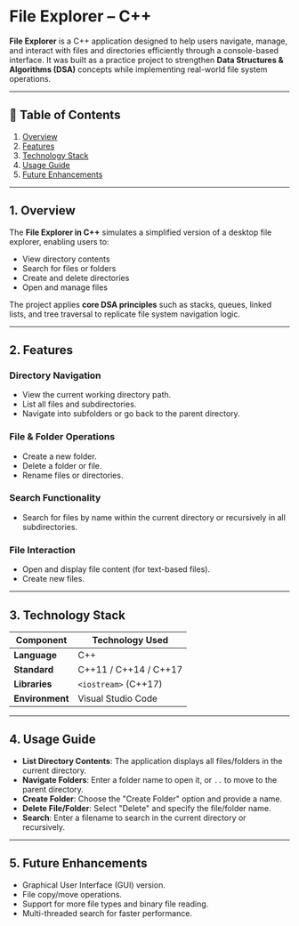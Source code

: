 # File Explorer – C++

**File Explorer** is a C++ application designed to help users navigate, manage, and interact with files and directories efficiently through a console-based interface.
It was built as a practice project to strengthen **Data Structures & Algorithms (DSA)** concepts while implementing real-world file system operations.

---

## 📖 Table of Contents

1. [Overview](#overview)
2. [Features](#features)
3. [Technology Stack](#technology-stack)
4. [Usage Guide](#usage-guide)
5. [Future Enhancements](#future-enhancements)

---

## 1. Overview

The **File Explorer in C++** simulates a simplified version of a desktop file explorer, enabling users to:

* View directory contents
* Search for files or folders
* Create and delete directories
* Open and manage files

The project applies **core DSA principles** such as stacks, queues, linked lists, and tree traversal to replicate file system navigation logic.

---

## 2. Features

### **Directory Navigation**

* View the current working directory path.
* List all files and subdirectories.
* Navigate into subfolders or go back to the parent directory.

### **File & Folder Operations**

* Create a new folder.
* Delete a folder or file.
* Rename files or directories.

### **Search Functionality**

* Search for files by name within the current directory or recursively in all subdirectories.

### **File Interaction**

* Open and display file content (for text-based files).
* Create new files.

---

## 3. Technology Stack

| Component       | Technology Used                                   |
| --------------- | ------------------------------------------------- |
| **Language**    | C++                                               |
| **Standard**    | C++11 / C++14 / C++17                             |
| **Libraries**   | `<iostream>` (C++17) |
| **Environment** | Visual Studio Code                                |

---

## 4. Usage Guide

* **List Directory Contents**: The application displays all files/folders in the current directory.
* **Navigate Folders**: Enter a folder name to open it, or `..` to move to the parent directory.
* **Create Folder**: Choose the "Create Folder" option and provide a name.
* **Delete File/Folder**: Select "Delete" and specify the file/folder name.
* **Search**: Enter a filename to search in the current directory or recursively.

---

## 5. Future Enhancements

* Graphical User Interface (GUI) version.
* File copy/move operations.
* Support for more file types and binary file reading.
* Multi-threaded search for faster performance.

